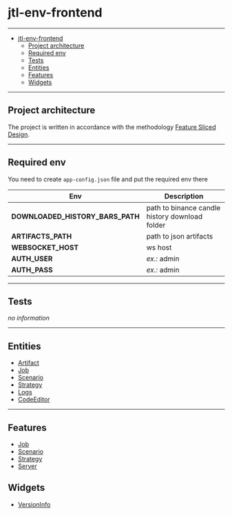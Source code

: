# jtl-env-frontend

---

<!-- TOC -->
* [jtl-env-frontend](#jtl-env-frontend)
    * [Project architecture](#project-architecture)
    * [Required env](#required-env)
    * [Tests](#tests)
    * [Entities](#entities)
    * [Features](#features)
    * [Widgets](#widgets)
<!-- TOC -->

---

## Project architecture

The project is written in accordance with the methodology [Feature Sliced Design](https://feature-sliced.design/).

---

## Required env

You need to create `app-config.json` file and put the required env there

| Env                              | Description                                    |
|----------------------------------|------------------------------------------------|
| **DOWNLOADED_HISTORY_BARS_PATH** | path to binance candle history download folder |
| **ARTIFACTS_PATH**               | path to json artifacts                         |
| **WEBSOCKET_HOST**               | ws host                                        |
| **AUTH_USER**                    | _ex.:_ admin                                   |
| **AUTH_PASS**                    | _ex.:_ admin                                   |


---

## Tests

_no information_

---

## Entities

- [Artifact](/client/src/entities/artifact)
- [Job](/client/src/entities/job)
- [Scenario](/client/src/entities/scenario)
- [Strategy](/client/src/entities/strategy)
- [Logs](/client/src/entities/log)
- [CodeEditor](/client/src/entities/code-editor)

---

## Features

- [Job](/client/src/features/job)
- [Scenario](/client/src/features/scenario)
- [Strategy](/client/src/features/strategy)
- [Server](/client/src/features/server)

## Widgets

- [VersionInfo](/client/src/widgets/version-info)
